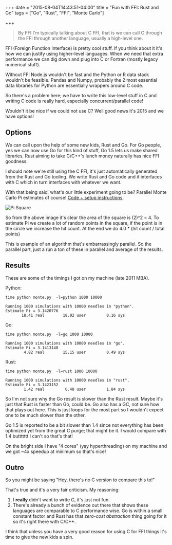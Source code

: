 +++
date = "2015-08-04T14:43:51-04:00"
title = "Fun with FFI: Rust and Go"
tags = ["Go", "Rust", "FFI", "Monte Carlo"]

+++

> By FFI I'm typically talking about C FFI, that is we can call C through
the FFI through another language, usually a high-level one.

FFI (Foreign Function Interface) is pretty cool stuff. If you think about it
it's how we can justify using higher-level languages. When we need that extra
performance we can dig down and plug into C or Fortran (mostly legacy numerical
stuff).

Without FFI Node.js wouldn't be fast and the Python or R data stack wouldn't be
feasible. Pandas and Numpy, probably the 2 most essential data libraries for
Python are essentially wrappers around C code.

So there's a problem here; we have to write this low-level stuff in C and writing
C code is really hard, especially concurrent/parallel code!

Wouldn't it be nice if we could not use C? Well good news it's 2015 and we
have options!

## Options

We can call upon the help of some new kids, Rust and Go. For Go people, yes
we can now use Go for this kind of stuff, Go 1.5 lets us make shared libraries.
Rust aiming to take C/C++'s lunch money naturally has nice FFI goodness.

I should note we're still using the C FFI, it's just automatically generated
from the Rust and Go tooling. We write Rust and Go code and it interfaces with
C which in turn interfaces with whatever we want.

With that being said, what's our little experiment going to be? Parallel
Monte Carlo Pi estimates of course! [Code + setup instructions](https://github.com/domluna/fun_with_ffi).

![Pi Square](/images/fun_with_ffi/square.png)

So from the above image it's clear the area of the square is (2)^2 = 4. To estimate
Pi we create a lot of random points in the square, if the point is in the circle
we increase the hit count. At the end we do 4.0 * (hit count / total points)

This is example of an algorithm that's embarrassingly parallel. So the parallel
part, just a run a ton of these in parallel and average of the results.

## Results

These are some of the timings I got on my machine (late 2011 MBA).

Python:

```
time python monte.py  -l=python 1000 10000

Running 1000 simulations with 10000 needles in "python".
Estimate Pi = 3.1420776
       18.41 real        18.02 user         0.16 sys
```

Go:

```
time python monte.py  -l=go 1000 10000

Running 1000 simulations with 10000 needles in "go".
Estimate Pi = 3.1413148
        4.82 real        15.15 user         0.49 sys
```

Rust:

```
time python monte.py  -l=rust 1000 10000

Running 1000 simulations with 10000 needles in "rust".
Estimate Pi = 3.1423152
        1.42 real         0.48 user         1.84 sys
```

So I'm not sure why the Go result is slower than the Rust result. Maybe it's
just that Rust is faster than Go, could be. Go also has a GC, not sure how that
plays out here. This is just loops for the most part so I wouldn't expect one
to be much slower than the other.

Go 1.5 is reported to be a bit slower than 1.4 since not everything has been
optimized yet from the great C purge; that might be it. I would compare with 1.4
buttttttt I can't so that's that!

On the bright side I have "4 cores" (yay hyperthreading) on my machine and we
got ~4x speedup at minimum so that's nice!

## Outro

So you might be saying "Hey, there's no C version to compare this to!"

That's true and it's a very fair criticism. My reasoning:

1. I **really** didn't want to write C, it's just not fun.
2. There's already a bunch of evidence out there that shows these languages are
comparable to C performance wise. Go is within a small constant factor and Rust
has that *zero-cost abstraction* thing going for it so it's right there with C/C++.

I think that unless you have a very good reason for using C for FFI things it's
time to give the new kids a spin.

